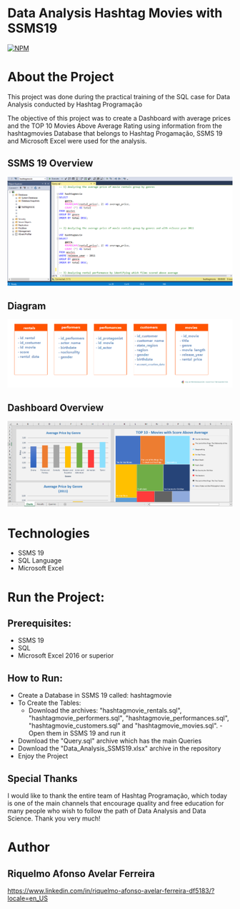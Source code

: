 # Data Analysis Hashtag Movies with SSMS19
[![NPM](https://img.shields.io/npm/l/react)](https://github.com/RiquelmoFerreira/Data_Analysis_with_SSMS19/blob/main/LICENSE)

# About the Project

This project was done during the practical training of the SQL case for Data Analysis conducted by Hashtag Programação

The objective of this project was to create a Dashboard with average prices and the TOP 10 Movies Above Average Rating using information from the hashtagmovies Database that belongs to Hashtag Progamação, SSMS 19 and Microsoft Excel were used for the analysis.

## SSMS 19 Overview
![SSMSOverview](https://github.com/RiquelmoFerreira/Data_Analysis_with_SSMS19/blob/main/SQL.png)

## Diagram
![Diagram](https://github.com/RiquelmoFerreira/Data_Analysis_with_SSMS19/blob/main/diagram.png)

## Dashboard Overview
![DashboardOverview](https://github.com/RiquelmoFerreira/Data_Analysis_with_SSMS19/blob/main/Excel.png)

# Technologies
- SSMS 19
- SQL Language
- Microsoft Excel

# Run the Project:
## Prerequisites:
- SSMS 19
- SQL
- Microsoft Excel 2016 or superior

## How to Run:
- Create a Database in SSMS 19 called: hashtagmovie
- To Create the Tables:
  - Download the archives: "hashtagmovie_rentals.sql", "hashtagmovie_performers.sql", "hashtagmovie_performances.sql", "hashtagmovie_customers.sql" and "hashtagmovie_movies.sql".
  -Open them in SSMS 19 and run it
- Download the "Query.sql" archive which has the main Queries
- Download the "Data_Analysis_SSMS19.xlsx" archive in the repository
- Enjoy the Project

## Special Thanks
I would like to thank the entire team of Hashtag Programação, which today is one of the main channels that encourage quality and free education for many people who wish to follow the path of Data Analysis and Data Science. Thank you very much!

# Author
## Riquelmo Afonso Avelar Ferreira

https://www.linkedin.com/in/riquelmo-afonso-avelar-ferreira-df5183/?locale=en_US
